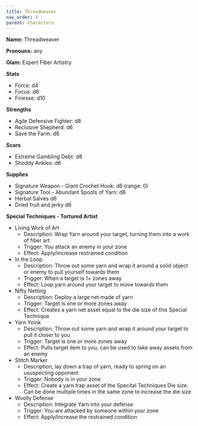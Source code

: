 ```yaml
---
title: Threadweaver
nav_order: 3
parent: Characters
---
```

<script>
if (window.matchMedia && window.matchMedia('(prefers-color-scheme: dark)').matches) {
    jtd.setTheme('dark')
}
</script>


**Name:** Threadweaver

**Pronouns:** any

**Glam:** Expert Fiber Artistry

**Stats**
- Force: d4
- Focus: d6
- Finesse: d10

**Strengths**
- Agile Defensive Fighter: d8
- Reclusive Shepherd: d6
- Save the Farm: d6

**Scars**
- Extreme Gambling Debt: d8
- Shoddy Ankles: d6

**Supplies**
- Signature Weapon - Giant Crochet Hook: d6 (range: 0)
- Signature Tool - Abundant Spools of Yarn: d8
- Herbal Salves d6
- Dried fruit and jerky d6

**Special Techniques - Tortured Artist**
- Living Work of Art
    - Description: Wrap Yarn around your target, turning them into a work of fiber art
    - Trigger: You attack an enemy in your zone
    - Effect: Apply/increase restrained condition
- In the Loop
    - Description: Throw out some yarn and wrap it around a solid object or enemy to pull yourself towards them
    - Trigger: When a target is 1+ zones away
    - Effect: Loop yarn around your target to move towards them
- Nifty Netting
    - Description: Deploy a large net made of yarn
    - Trigger: Target is one or more zones away
    - Effect: Creates a yarn net asset equal to the die size of this Special Technique
- Yarn Yoink
    - Description: Throw out some yarn and wrap it around your target to pull it closer to you
    - Trigger: Target is one or more zones away
    - Effect: Pulls target item to you, can be used to take away assets from an enemy
- Stitch Marker
    - Description, lay down a trap of yarn, ready to spring on an ususpecting opponent
    - Trigger: Nobody is in your zone
    - Effect: Create a yarn trap asset of the Specital Techniques Die size. Can be done multiple times in the same zone to increase the die size
- Woolly Defense
    - Description: Integrate Yarn into your defense
    - Trigger: You are attacked by someone within your zone
    - Effect: Apply/Increase the restrained condition